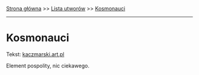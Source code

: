 [Strona główna](../index.md) >> [Lista utworów](../list.md) >> [Kosmonauci](216.md)

---

# Kosmonauci

Tekst: [kaczmarski.art.pl](https://www.kaczmarski.art.pl/tworczosc/wiersze/kosmonauci/)

Element pospolity, nic ciekawego.